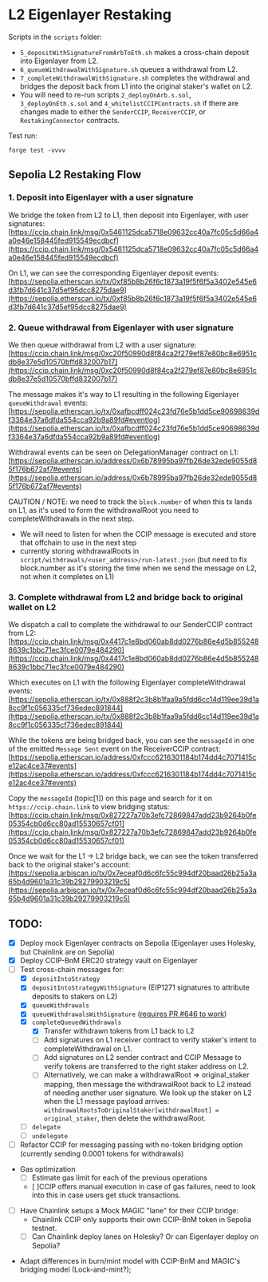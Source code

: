 # L2 Eigenlayer Restaking

Scripts in the `scripts` folder:
- `5_depositWithSignatureFromArbToEth.sh` makes a cross-chain deposit into Eigenlayer from L2.
- `6_queueWithdrawalWithSignature.sh` queues a withdrawal from L2.
- `7_completeWithdrawalWithSignature.sh` completes the withdrawal and bridges the deposit back from L1 into the original staker's wallet on L2.
- You will need to re-run scripts `2_deployOnArb.s.sol`, `3_deployOnEth.s.sol` and `4_whitelistCCIPContracts.sh` if there are changes made to either the `SenderCCIP`, `ReceiverCCIP`, or `RestakingConnector` contracts.

Test run:
```
forge test -vvvv
```


## Sepolia L2 Restaking Flow

### 1. Deposit into Eigenlayer with a user signature

We bridge the token from L2 to L1, then deposit into Eigenlayer, with user signatures:
[https://ccip.chain.link/msg/0x5461125dca5718e09632cc40a7fc05c5d66a4a0e46e158445fed915549ecdbcf](https://ccip.chain.link/msg/0x5461125dca5718e09632cc40a7fc05c5d66a4a0e46e158445fed915549ecdbcf)

On L1, we can see the corresponding Eigenlayer deposit events:
[https://sepolia.etherscan.io/tx/0xf85b8b26f6c1873a19f5f6f5a3402e545e6d3fb7d641c37d5ef95dcc8275dae9](https://sepolia.etherscan.io/tx/0xf85b8b26f6c1873a19f5f6f5a3402e545e6d3fb7d641c37d5ef95dcc8275dae9)


### 2. Queue withdrawal from Eigenlayer with user signature

We then queue withdrawal from L2 with a user signature:
[https://ccip.chain.link/msg/0xc20f50990d8f84ca2f279ef87e80bc8e6951cdb8e37e5d10570bffd832007b17](https://ccip.chain.link/msg/0xc20f50990d8f84ca2f279ef87e80bc8e6951cdb8e37e5d10570bffd832007b17)

The message makes it's way to L1 resulting in the following Eigenlayer `queueWithdrawal` events:
[https://sepolia.etherscan.io/tx/0xafbcdff024c23fd76e5b1dd5ce90698639df3364e37a6dfda554cca92b9a89fd#eventlog](https://sepolia.etherscan.io/tx/0xafbcdff024c23fd76e5b1dd5ce90698639df3364e37a6dfda554cca92b9a89fd#eventlog)

Withdrawal events can be seen on DelegationManager contract on L1:
[https://sepolia.etherscan.io/address/0x6b78995ba97fb26de32ede9055d85f176b672af7#events](https://sepolia.etherscan.io/address/0x6b78995ba97fb26de32ede9055d85f176b672af7#events)

CAUTION / NOTE: we need to track the `block.number` of when this tx lands on L1, as it's used to form the withdrawalRoot you need to completeWithdrawals in the next step.
- We will need to listen for when the CCIP message is executed and store that offchain to use in the next step
- currently storing withdrawalRoots in `script/withdrawals/<user_address>/run-latest.json` (but need to fix block.number as it's storing the time when we send the message on L2, not when it completes on L1)


### 3. Complete withdrawal from L2 and bridge back to original wallet on L2

We dispatch a call to complete the withdrawal to our SenderCCIP contract from L2:
[https://ccip.chain.link/msg/0x4417c1e8bd060ab8dd0276b86e4d5b8552488639c1bbc71ec3fce0079e484290](https://ccip.chain.link/msg/0x4417c1e8bd060ab8dd0276b86e4d5b8552488639c1bbc71ec3fce0079e484290)

Which executes on L1 with the following Eigenlayer completeWithdrawal events:
[https://sepolia.etherscan.io/tx/0x888f2c3b8b1faa9a5fdd6cc14d119ee39d1a8cc9f1c056335cf736edec891844](https://sepolia.etherscan.io/tx/0x888f2c3b8b1faa9a5fdd6cc14d119ee39d1a8cc9f1c056335cf736edec891844)


While the tokens are being bridged back, you can see the `messageId` in one of the emitted `Message Sent` event on the ReceiverCCIP contract:
[https://sepolia.etherscan.io/address/0xfccc6216301184b174dd4c7071415ce12ac4ce37#events](https://sepolia.etherscan.io/address/0xfccc6216301184b174dd4c7071415ce12ac4ce37#events)

Copy the `messageId` (topic[1]) on this page and search for it on `https://ccip.chain.link` to view  bridging status:
[https://ccip.chain.link/msg/0x827227a70b3efc72869847add23b9264b0fe05354cb0d6cc80ad15530657cf01](https://ccip.chain.link/msg/0x827227a70b3efc72869847add23b9264b0fe05354cb0d6cc80ad15530657cf01)

Once we wait for the L1 -> L2 bridge back, we can see the token transferred back to the original staker's account:
[https://sepolia.arbiscan.io/tx/0x7eceaf0d6c6fc55c994df20baad26b25a3a65b4d9601a31c39b29279903219c5](https://sepolia.arbiscan.io/tx/0x7eceaf0d6c6fc55c994df20baad26b25a3a65b4d9601a31c39b29279903219c5)



## TODO:
- [x] Deploy mock Eigenlayer contracts on Sepolia (Eigenlayer uses Holesky, but Chainlink are on Sepolia)
- [x] Deploy CCIP-BnM ERC20 strategy vault on Eigenlayer
- [ ] Test cross-chain messages for:
    - [x] `depositIntoStrategy`
    - [x] `depositIntoStrategyWithSignature` (EIP1271 signatures to attribute deposits to stakers on L2)
    - [x] `queueWithdrawals`
    - [x] `queueWithdrawalsWithSignature` ([requires PR #646 to work](https://github.com/Layr-Labs/eigenlayer-contracts/pull/676/files))
    - [x] `completeQueuedWithdrawals`
        - [x] Transfer withdrawn tokens from L1 back to L2
        - [ ] Add signatures on L1 receiver contract to verify staker's intent to completeWithdrawal on L1.
        - [ ] Add signatures on L2 sender contract and CCIP Message to verify tokens are transferred to the right staker address on L2.
        - [ ] Alternatively, we can make a withdrawalRoot => original_staker mapping, then message the withdrawalRoot back to L2 instead of needing another user signature.  We look up the staker on L2 when the L1 message payload arrives: `withdrawalRootsToOriginalStaker[withdrawalRoot] = original_staker`, then delete the withdrawalRoot.
    - [ ] `delegate`
    - [ ] `undelegate`
- [ ] Refactor CCIP for messaging passing with no-token bridging option (currently sending 0.0001 tokens for withdrawals)

- Gas optimization
    - [ ] Estimate gas limit for each of the previous operations
    - [ ]CCIP offers manual execution in case of gas failures, need to look into this in case users get stuck transactions.

- [ ] Have Chainlink setups a Mock MAGIC "lane" for their CCIP bridge:
    - Chainlink CCIP only supports their own CCIP-BnM token in Sepolia testnet.
    - [ ] Can Chainlink deploy lanes on Holesky? Or can Eigenlayer deploy on Sepolia?

- Adapt differences in burn/mint model with CCIP-BnM and MAGIC's bridging model (Lock-and-mint?);